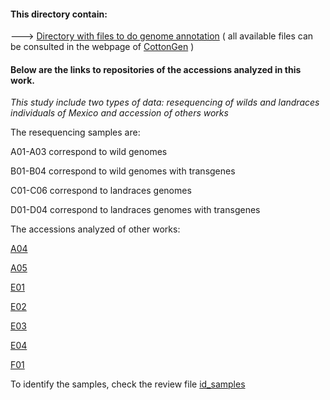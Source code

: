#### This directory contain:

---> [Directory with files to do genome annotation](https://github.com/Melcatus/genomic_cotton/tree/master/data/annotation) ( all available files can be consulted in the webpage of [CottonGen](https://www.cottongen.org/data/download/genome_tetraploid/AD1#CM) )

#### Below are the links to repositories of the accessions analyzed in this work.

*This study include two types of data: resequencing of wilds and landraces individuals of Mexico and accession of others works*

The resequencing samples are:

A01-A03 correspond to wild genomes

B01-B04 correspond to wild genomes with transgenes

C01-C06 correspond to landraces genomes

D01-D04 correspond to landraces genomes with transgenes


The accessions analyzed of other works:  

[A04](https://trace.ncbi.nlm.nih.gov/Traces/sra/?run=SRR1975549)

[A05](https://trace.ncbi.nlm.nih.gov/Traces/sra/?run=SRR1536369)

[E01](https://www.cottongen.org/data/download/genome_tetraploid/AD1)

[E02](https://trace.ncbi.nlm.nih.gov/Traces/sra/?run=SRR1536367)

[E03](https://trace.ncbi.nlm.nih.gov/Traces/sra/?run=SRR1536365)

[E04](https://trace.ncbi.nlm.nih.gov/Traces/sra/?run=SRR1536364)

[F01](https://trace.ncbi.nlm.nih.gov/Traces/sra/?run=SRR8182563)

To identify the samples, check the review file [id_samples](https://github.com/Melcatus/genomic_cotton/blob/master/meta/id_samples.txt)
